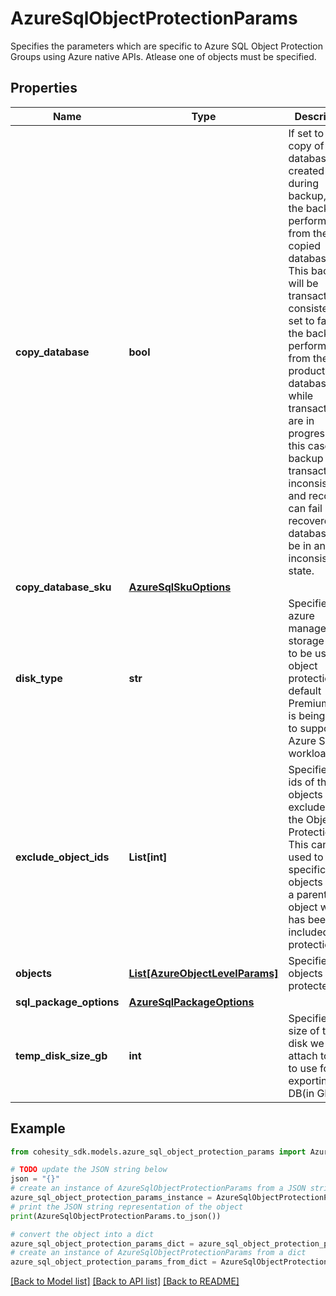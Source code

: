 # AzureSqlObjectProtectionParams

Specifies the parameters which are specific to Azure SQL Object Protection Groups using Azure native APIs. Atlease one of objects must be specified.

## Properties

Name | Type | Description | Notes
------------ | ------------- | ------------- | -------------
**copy_database** | **bool** | If set to true, a copy of the database is created during backup, and the backup is performed from the copied database. This backup will be transactionally consistent. If set to false, the backup is performed from the production database while transactions are in progress. In this case, the backup will be transactionally inconsistent, and recovery can fail or the recovered database may be in an inconsistent state. | [optional] 
**copy_database_sku** | [**AzureSqlSkuOptions**](AzureSqlSkuOptions.md) |  | [optional] 
**disk_type** | **str** | Specifies azure managed storage disk to be used for object protection. By default Premium LRS is being used to support Azure SQL workloads. | [optional] 
**exclude_object_ids** | **List[int]** | Specifies the ids of the objects to be excluded in the Object Protection. This can be used to ignore specific objects under a parent object which has been included for protection. | [optional] 
**objects** | [**List[AzureObjectLevelParams]**](AzureObjectLevelParams.md) | Specifies the objects to be protected. | [optional] 
**sql_package_options** | [**AzureSqlPackageOptions**](AzureSqlPackageOptions.md) |  | [optional] 
**temp_disk_size_gb** | **int** | Specifies the size of the disk we will attach to rigel to use for exporting this DB(in GB). | [optional] 

## Example

```python
from cohesity_sdk.models.azure_sql_object_protection_params import AzureSqlObjectProtectionParams

# TODO update the JSON string below
json = "{}"
# create an instance of AzureSqlObjectProtectionParams from a JSON string
azure_sql_object_protection_params_instance = AzureSqlObjectProtectionParams.from_json(json)
# print the JSON string representation of the object
print(AzureSqlObjectProtectionParams.to_json())

# convert the object into a dict
azure_sql_object_protection_params_dict = azure_sql_object_protection_params_instance.to_dict()
# create an instance of AzureSqlObjectProtectionParams from a dict
azure_sql_object_protection_params_from_dict = AzureSqlObjectProtectionParams.from_dict(azure_sql_object_protection_params_dict)
```
[[Back to Model list]](../README.md#documentation-for-models) [[Back to API list]](../README.md#documentation-for-api-endpoints) [[Back to README]](../README.md)


